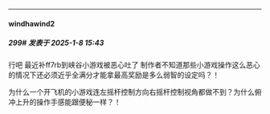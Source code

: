 ﻿
*****

####  windhawind2  
##### 299#       发表于 2025-1-8 15:43

行吧 最近补ff7rb到峡谷小游戏被恶心吐了 制作者不知道那些小游戏操作这么恶心的情况下还必须近乎全满分才能拿最高奖励是多么弱智的设定吗？！

为什么一个开飞机的小游戏连左摇杆控制方向右摇杆控制视角都做不到？为什么俯冲上升的操作手感能跟便秘一样？！

